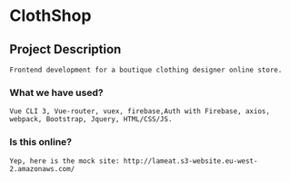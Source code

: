 # ClothShop

## Project Description
```
Frontend development for a boutique clothing designer online store.
```

### What we have used? 
```
Vue CLI 3, Vue-router, vuex, firebase,Auth with Firebase, axios, webpack, Bootstrap, Jquery, HTML/CSS/JS. 
```

### Is this online?
```
Yep, here is the mock site: http://lameat.s3-website.eu-west-2.amazonaws.com/
```

